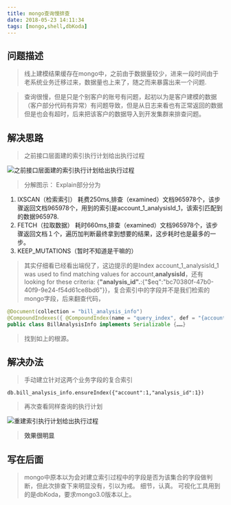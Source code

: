```yaml
---
title: mongo查询慢排查
date: 2018-05-23 14:11:34
tags: [mongo,shell,dbKoda]
---
```


## 问题描述
>线上建模结果缓存在mongo中，之前由于数据量较少，进来一段时间由于老系统业务迁移过来，数据量也上来了，随之而来暴露出来一个问题.

<!--more-->

>查询很慢，但是只是个别客户的账号有问题，起初以为是客户建模的数据（客户部分代码有异常）有问题导致，但是从日志来看也有正常返回的数据但是也会有超时，后来把该客户的数据导入到开发集群来排查问题。

## 解决思路

>之前接口层面建的索引执行计划给出执行过程

![之前接口层面建的索引执行计划给出执行过程]( /ITWO/assets/index_01.png)

>分解图示：
>Explain部分分为

 1. IXSCAN（检索索引）
 	 耗费250ms,排查（examined）文档965978个，该步骤返回文档965978个，用到的索引是account_1_analysisId_1，该索引匹配到的数据965978.
 2. FETCH（拉取数据）
	 耗时660ms,排查（examined）文档965978个，该步骤返回文档１个，遍历加判断最终拿到想要的结果，这步耗时也是最多的一步。
 3. KEEP_MUTATIONS（暂时不知道是干嘛的）

>其实仔细看已经看出端倪了，这边提示的是Index account_1_analysisId_1 was used to find matching values for account,**analysisId**，还有looking for these criteria: {**"analysis_id".**:{"$eq":"bc70380f-47b0-40f9-9e24-f54d61ce8bd6"}}，复合索引中的字段并不是我们检索的mongo字段，后来翻查代码，

``` java
@Document(collection = "bill_analysis_info")
@CompoundIndexes({ @CompoundIndex(name = "query_index", def = "{account : 1, analysisId : 1}") })
public class BillAnalysisInfo implements Serializable {……}
```
>找到如上的根源。

## 解决办法
>手动建立针对这两个业务字段的复合索引

``` shell
db.bill_analysis_info.ensureIndex({"account":1,"analysis_id":1})
```
>再次查看同样查询的执行计划

![重建索引执行计划给出执行过程]( /ITWO/assets/index_02.png)

>**效果很明显**

## 写在后面

>mongo中原本以为会对建立索引过程中的字段是否为该集合的字段做判断，但此次排查下来明显没有，引以为戒。
>细节，认真。
>可视化工具用到的是dbKoda，要求mongo3.0版本以上。
